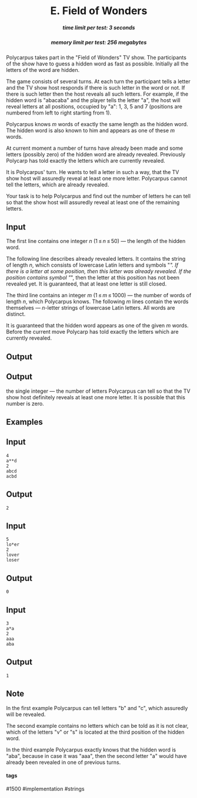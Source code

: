 <h1 style='text-align: center;'> E. Field of Wonders</h1>

<h5 style='text-align: center;'>time limit per test: 3 seconds</h5>
<h5 style='text-align: center;'>memory limit per test: 256 megabytes</h5>

Polycarpus takes part in the "Field of Wonders" TV show. The participants of the show have to guess a hidden word as fast as possible. Initially all the letters of the word are hidden.

The game consists of several turns. At each turn the participant tells a letter and the TV show host responds if there is such letter in the word or not. If there is such letter then the host reveals all such letters. For example, if the hidden word is "abacaba" and the player tells the letter "a", the host will reveal letters at all positions, occupied by "a": 1, 3, 5 and 7 (positions are numbered from left to right starting from 1).

Polycarpus knows *m* words of exactly the same length as the hidden word. The hidden word is also known to him and appears as one of these *m* words.

At current moment a number of turns have already been made and some letters (possibly zero) of the hidden word are already revealed. Previously Polycarp has told exactly the letters which are currently revealed.

It is Polycarpus' turn. He wants to tell a letter in such a way, that the TV show host will assuredly reveal at least one more letter. Polycarpus cannot tell the letters, which are already revealed.

Your task is to help Polycarpus and find out the number of letters he can tell so that the show host will assuredly reveal at least one of the remaining letters.

## Input

The first line contains one integer *n* (1 ≤ *n* ≤ 50) — the length of the hidden word.

The following line describes already revealed letters. It contains the string of length *n*, which consists of lowercase Latin letters and symbols "*". If there is a letter at some position, then this letter was already revealed. If the position contains symbol "*", then the letter at this position has not been revealed yet. It is guaranteed, that at least one letter is still closed.

The third line contains an integer *m* (1 ≤ *m* ≤ 1000) — the number of words of length *n*, which Polycarpus knows. The following *m* lines contain the words themselves — *n*-letter strings of lowercase Latin letters. All words are distinct.

It is guaranteed that the hidden word appears as one of the given *m* words. Before the current move Polycarp has told exactly the letters which are currently revealed.

## Output

## Output

 the single integer — the number of letters Polycarpus can tell so that the TV show host definitely reveals at least one more letter. It is possible that this number is zero.

## Examples

## Input


```
4  
a**d  
2  
abcd  
acbd  

```
## Output


```
2  

```
## Input


```
5  
lo*er  
2  
lover  
loser  

```
## Output


```
0  

```
## Input


```
3  
a*a  
2  
aaa  
aba  

```
## Output


```
1  

```
## Note

In the first example Polycarpus can tell letters "b" and "c", which assuredly will be revealed.

The second example contains no letters which can be told as it is not clear, which of the letters "v" or "s" is located at the third position of the hidden word.

In the third example Polycarpus exactly knows that the hidden word is "aba", because in case it was "aaa", then the second letter "a" would have already been revealed in one of previous turns.



#### tags 

#1500 #implementation #strings 